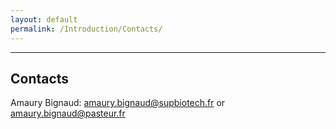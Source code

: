 ```yaml
---
layout: default
permalink: /Introduction/Contacts/
---
```


---
## Contacts 

Amaury Bignaud: 
[amaury.bignaud@supbiotech.fr](mailto:amaury.bignaud@supbiotech.fr)
or 
[amaury.bignaud@pasteur.fr](mailto:amaury.bignaud@pasteur.fr)
